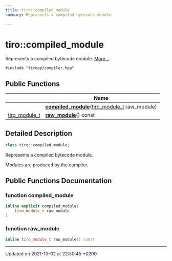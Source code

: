 ```yaml
---
title: tiro::compiled_module
summary: Represents a compiled bytecode module. 

---
```


# tiro::compiled_module



Represents a compiled bytecode module.  [More...](#detailed-description)


`#include "tiropp/compiler.hpp"`

## Public Functions

|                | Name           |
| -------------- | -------------- |
| | **[compiled_module](/docs/api/classes/classtiro_1_1compiled__module#function-compiled-module)**([tiro&#95;module&#95;t](/docs/api/files/def&#95;8h#typedef-tiro-module-t) raw_module) |
| [tiro_module_t](/docs/api/files/def_8h#typedef-tiro-module-t) | **[raw_module](/docs/api/classes/classtiro_1_1compiled__module#function-raw-module)**() const |

## Detailed Description

```cpp
class tiro::compiled_module;
```

Represents a compiled bytecode module. 

Modules are produced by the compiler. 

## Public Functions Documentation

### function compiled_module

```cpp
inline explicit compiled_module(
    tiro_module_t raw_module
)
```


### function raw_module

```cpp
inline tiro_module_t raw_module() const
```


-------------------------------

Updated on 2021-10-02 at 22:50:45 +0200